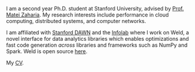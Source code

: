 I am a second year Ph.D. student at Stanford University, advised by [Prof.
Matei Zaharia](https://cs.stanford.edu/~matei/). My research interests include
performance in cloud computing, distributed systems, and computer networks.

I am affiliated with [Stanford DAWN](http://dawn.cs.stanford.edu) and the
[Infolab](http://infolab.stanford.edu) where I work on Weld, a novel interface
for data analytics libraries which enables optimizations and fast code
generation *across* libraries and frameworks such as NumPy and Spark. Weld is
open source [here](http://weld.stanford.edu).

My [CV](static/cv.pdf).
